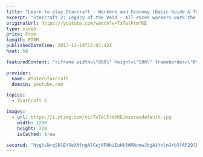 ```yaml
---
title: "Learn to play Starcraft - Workers and Economy (Basic Guide & Tutorial)"
excerpt: "Starcraft 2: Legacy of the Void - All races workers work the same (mule notwithstanding!)  Wiki on mining: http://wiki.teamliquid.net/starcraft2/Mining_Minerals"
originalUrl: https://youtube.com/watch?v=TxTelFrmfKE
type: video
price: Free
length: PT8M
publishedDateTime: 2017-11-19T17:07:42Z
heat: 50

featuredContent: "<iframe width=\"800\" height=\"500\" frameborder=\"0\" src=\"https://www.youtube.com/embed/TxTelFrmfKE\" allow=\"accelerometer; autoplay; encrypted-media; gyroscope; picture-in-picture\" allowfullscreen></iframe>"

provider:
  name: WinterStarcraft
  domain: youtube.com

topics:
  - StarCraft 2

images:
  - url: https://i.ytimg.com/vi/TxTelFrmfKE/maxresdefault.jpg
    width: 1280
    height: 720
    isCached: true

secured: "HygVsN+qS0lEY9eXMfngASCejAFHhiEuHk3WMAnmwJbgA1YxlnG+bXfAP29JEQ49m22hFB9YKv3LsGsQBXoXgSjcRvImBr74cvmuHQlgZNtxL8/ba5SA5DNYOQRqtkFwEUDFMIVGWPlyjj/hLOYt5Sj8Tt6OFJLAZPv0Xs2FXVI+9/AR6iH601JKv/eRP0bNkIPmApsrkLgY42dM4hoFrD+SBaRsTj4uxJ+o6TEcGHX7W4ErOyONWQrRz9mvTlZsoZVyCduYaStbwjzRQg4imTdSD8lpQ/mxOCdXhBi9TDvgeSo1crnKQrq1GC6IkAX+Aj78dsuioRw9agW7069vtHN5lbulmfadhEUsFcNLVVwXmRCJ0sEWrvGnURhfm3hrDay397qLV0QogpPhd3BY+Aij2Jqht6L1OrSk8lMRNHU=;OCc1neZ9zOClefClGIYRsQ=="
---
```



